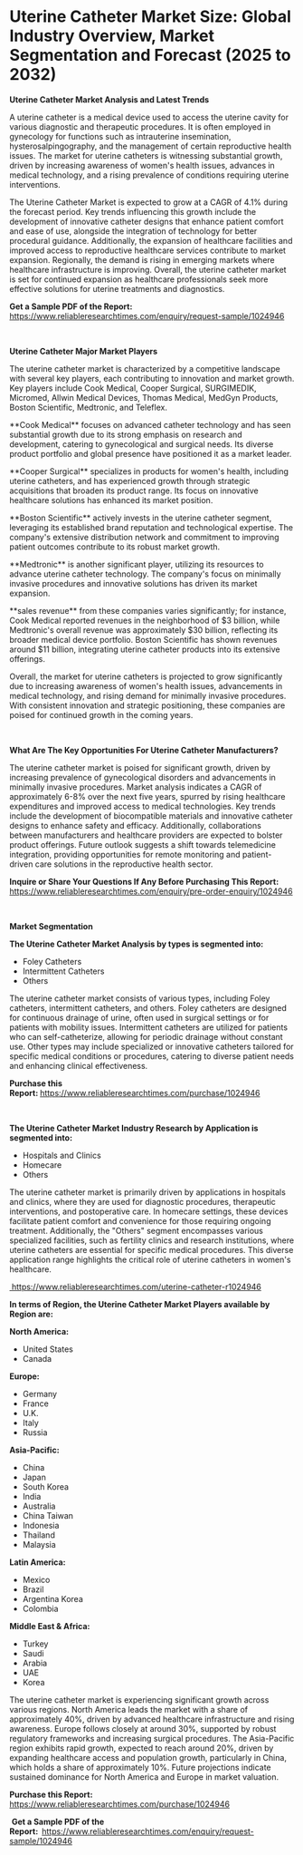 <p><h1>Uterine Catheter Market Size: Global Industry Overview, Market Segmentation and Forecast (2025 to 2032)</h1></p><p><strong>Uterine Catheter Market Analysis and Latest Trends</strong></p>
<p><p>A uterine catheter is a medical device used to access the uterine cavity for various diagnostic and therapeutic procedures. It is often employed in gynecology for functions such as intrauterine insemination, hysterosalpingography, and the management of certain reproductive health issues. The market for uterine catheters is witnessing substantial growth, driven by increasing awareness of women's health issues, advances in medical technology, and a rising prevalence of conditions requiring uterine interventions.</p><p>The Uterine Catheter Market is expected to grow at a CAGR of 4.1% during the forecast period. Key trends influencing this growth include the development of innovative catheter designs that enhance patient comfort and ease of use, alongside the integration of technology for better procedural guidance. Additionally, the expansion of healthcare facilities and improved access to reproductive healthcare services contribute to market expansion. Regionally, the demand is rising in emerging markets where healthcare infrastructure is improving. Overall, the uterine catheter market is set for continued expansion as healthcare professionals seek more effective solutions for uterine treatments and diagnostics.</p></p>
<p><strong>Get a Sample PDF of the Report:&nbsp;</strong> <a href="https://www.reliableresearchtimes.com/enquiry/request-sample/1024946?utm_campaign=3713&utm_medium=2&utm_source=Github&utm_content=ia&utm_term=16042025&utm_id=uterine-catheter">https://www.reliableresearchtimes.com/enquiry/request-sample/1024946</a></p>
<p>&nbsp;</p>
<p><strong>Uterine Catheter Major Market Players</strong></p>
<p><p>The uterine catheter market is characterized by a competitive landscape with several key players, each contributing to innovation and market growth. Key players include Cook Medical, Cooper Surgical, SURGIMEDIK, Micromed, Allwin Medical Devices, Thomas Medical, MedGyn Products, Boston Scientific, Medtronic, and Teleflex.</p><p>**Cook Medical** focuses on advanced catheter technology and has seen substantial growth due to its strong emphasis on research and development, catering to gynecological and surgical needs. Its diverse product portfolio and global presence have positioned it as a market leader.</p><p>**Cooper Surgical** specializes in products for women's health, including uterine catheters, and has experienced growth through strategic acquisitions that broaden its product range. Its focus on innovative healthcare solutions has enhanced its market position.</p><p>**Boston Scientific** actively invests in the uterine catheter segment, leveraging its established brand reputation and technological expertise. The company's extensive distribution network and commitment to improving patient outcomes contribute to its robust market growth.</p><p>**Medtronic** is another significant player, utilizing its resources to advance uterine catheter technology. The company's focus on minimally invasive procedures and innovative solutions has driven its market expansion.</p><p>**sales revenue** from these companies varies significantly; for instance, Cook Medical reported revenues in the neighborhood of $3 billion, while Medtronic's overall revenue was approximately $30 billion, reflecting its broader medical device portfolio. Boston Scientific has shown revenues around $11 billion, integrating uterine catheter products into its extensive offerings. </p><p>Overall, the market for uterine catheters is projected to grow significantly due to increasing awareness of women's health issues, advancements in medical technology, and rising demand for minimally invasive procedures. With consistent innovation and strategic positioning, these companies are poised for continued growth in the coming years.</p></p>
<p>&nbsp;</p>
<p><strong>What Are The Key Opportunities For Uterine Catheter Manufacturers?</strong></p>
<p><p>The uterine catheter market is poised for significant growth, driven by increasing prevalence of gynecological disorders and advancements in minimally invasive procedures. Market analysis indicates a CAGR of approximately 6-8% over the next five years, spurred by rising healthcare expenditures and improved access to medical technologies. Key trends include the development of biocompatible materials and innovative catheter designs to enhance safety and efficacy. Additionally, collaborations between manufacturers and healthcare providers are expected to bolster product offerings. Future outlook suggests a shift towards telemedicine integration, providing opportunities for remote monitoring and patient-driven care solutions in the reproductive health sector.</p></p>
<p><strong>Inquire or Share Your Questions If Any Before Purchasing This Report:</strong> <a href="https://www.reliableresearchtimes.com/enquiry/pre-order-enquiry/1024946?utm_campaign=3713&utm_medium=2&utm_source=Github&utm_content=ia&utm_term=16042025&utm_id=uterine-catheter">https://www.reliableresearchtimes.com/enquiry/pre-order-enquiry/1024946</a></p>
<p>&nbsp;</p>
<p><strong>Market Segmentation</strong></p>
<p><strong>The Uterine Catheter Market Analysis by types is segmented into:</strong></p>
<p><ul><li>Foley Catheters</li><li>Intermittent Catheters</li><li>Others</li></ul></p>
<p><p>The uterine catheter market consists of various types, including Foley catheters, intermittent catheters, and others. Foley catheters are designed for continuous drainage of urine, often used in surgical settings or for patients with mobility issues. Intermittent catheters are utilized for patients who can self-catheterize, allowing for periodic drainage without constant use. Other types may include specialized or innovative catheters tailored for specific medical conditions or procedures, catering to diverse patient needs and enhancing clinical effectiveness.</p></p>
<p><strong>Purchase this Report:&nbsp;</strong><a href="https://www.reliableresearchtimes.com/purchase/1024946?utm_campaign=3713&utm_medium=2&utm_source=Github&utm_content=ia&utm_term=16042025&utm_id=uterine-catheter">https://www.reliableresearchtimes.com/purchase/1024946</a></p>
<p>&nbsp;</p>
<p><strong>The Uterine Catheter Market Industry Research by Application is segmented into:</strong></p>
<p><ul><li>Hospitals and Clinics</li><li>Homecare</li><li>Others</li></ul></p>
<p><p>The uterine catheter market is primarily driven by applications in hospitals and clinics, where they are used for diagnostic procedures, therapeutic interventions, and postoperative care. In homecare settings, these devices facilitate patient comfort and convenience for those requiring ongoing treatment. Additionally, the "Others" segment encompasses various specialized facilities, such as fertility clinics and research institutions, where uterine catheters are essential for specific medical procedures. This diverse application range highlights the critical role of uterine catheters in women's healthcare.</p></p>
<p><a href="https://www.reliableresearchtimes.com/uterine-catheter-r1024946?utm_campaign=3713&utm_medium=2&utm_source=Github&utm_content=ia&utm_term=16042025&utm_id=uterine-catheter">&nbsp;https://www.reliableresearchtimes.com/uterine-catheter-r1024946</a></p>
<p><strong>In terms of Region, the Uterine Catheter Market Players available by Region are:</strong></p>
<p>
    <p> <strong> North America: </strong>
        <ul>
            <li>United States</li>
            <li>Canada</li>
        </ul>
        </p> 
    <p> <strong> Europe: </strong>
        <ul>
            <li>Germany</li>
            <li>France</li>
            <li>U.K.</li>
            <li>Italy</li>
            <li>Russia</li>
        </ul>
        </p> 
    <p> <strong> Asia-Pacific: </strong>
        <ul>
            <li>China</li>
            <li>Japan</li>
            <li>South Korea</li>
            <li>India</li>
            <li>Australia</li>
            <li>China Taiwan</li>
            <li>Indonesia</li>
            <li>Thailand</li>
            <li>Malaysia</li>
        </ul>
        </p> 
    <p> <strong> Latin America: </strong>
        <ul>
            <li>Mexico</li>
            <li>Brazil</li>
            <li>Argentina Korea</li>
            <li>Colombia</li>
        </ul>
        </p> 
    <p> <strong> Middle East & Africa: </strong>
        <ul>
            <li>Turkey</li>
            <li>Saudi</li>
            <li>Arabia</li>
            <li>UAE</li>
            <li>Korea</li>
        </ul>
    </p>
    </p>
<p><p>The uterine catheter market is experiencing significant growth across various regions. North America leads the market with a share of approximately 40%, driven by advanced healthcare infrastructure and rising awareness. Europe follows closely at around 30%, supported by robust regulatory frameworks and increasing surgical procedures. The Asia-Pacific region exhibits rapid growth, expected to reach around 20%, driven by expanding healthcare access and population growth, particularly in China, which holds a share of approximately 10%. Future projections indicate sustained dominance for North America and Europe in market valuation.</p></p>
<p><strong>Purchase this Report: </strong><a href="https://www.reliableresearchtimes.com/purchase/1024946?utm_campaign=3713&utm_medium=2&utm_source=Github&utm_content=ia&utm_term=16042025&utm_id=uterine-catheter">https://www.reliableresearchtimes.com/purchase/1024946</a></p>
<p>&nbsp;<strong>Get a Sample PDF of the Report:&nbsp;&nbsp;</strong><a href="https://www.reliableresearchtimes.com/enquiry/request-sample/1024946?utm_campaign=3713&utm_medium=2&utm_source=Github&utm_content=ia&utm_term=16042025&utm_id=uterine-catheter">https://www.reliableresearchtimes.com/enquiry/request-sample/1024946</a></p>
<p><strong></strong></p>
<p><p></p><p></p><p></p></p>